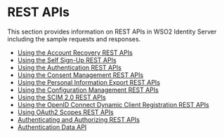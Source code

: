 # REST APIs

This section provides information on REST APIs in WSO2 Identity Server
including the sample requests and responses.

-   [Using the Account Recovery REST
    APIs](_Using_the_Account_Recovery_REST_APIs_)
-   [Using the Self Sign-Up REST
    APIs](_Using_the_Self_Sign-Up_REST_APIs_)
-   [Using the Authentication REST
    APIs](_Using_the_Authentication_REST_APIs_)
-   [Using the Consent Management REST
    APIs](_Using_the_Consent_Management_REST_APIs_)
-   [Using the Personal Information Export REST
    APIs](_Using_the_Personal_Information_Export_REST_APIs_)
-   [Using the Configuration Management REST
    APIs](_Using_the_Configuration_Management_REST_APIs_)
-   [Using the SCIM 2.0 REST APIs](_Using_the_SCIM_2.0_REST_APIs_)
-   [Using the OpenID Connect Dynamic Client Registration REST
    APIs](_Using_the_OpenID_Connect_Dynamic_Client_Registration_REST_APIs_)
-   [Using OAuth2 Scopes REST APIs](_Using_OAuth2_Scopes_REST_APIs_)
-   [Authenticating and Authorizing REST
    APIs](_Authenticating_and_Authorizing_REST_APIs_)
-   [Authentication Data API](_Authentication_Data_API_)
